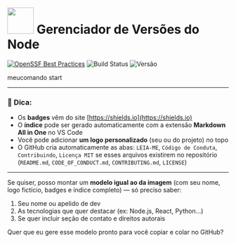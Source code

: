 # <img src="https://raw.githubusercontent.com/nvm-sh/nvm/master/logo.svg" width="60"/> Gerenciador de Versões do Node

[![OpenSSF Best Practices](https://bestpractices.coreinfrastructure.org/projects/1234/badge)](https://bestpractices.coreinfrastructure.org/projects/1234)
![Build Status](https://img.shields.io/badge/build-passing-brightgreen)
![Versão](https://img.s)

meucomando start


---

### 🧠 Dica:
- Os **badges** vêm do site [https://shields.io](https://shields.io)  
- O **índice** pode ser gerado automaticamente com a extensão **Markdown All in One** no VS Code  
- Você pode adicionar **um logo personalizado** (seu ou do projeto) no topo  
- O GitHub cria automaticamente as abas: `LEIA-ME`, `Código de Conduta`, `Contribuindo`, `Licença MIT` se esses arquivos existirem no repositório (`README.md`, `CODE_OF_CONDUCT.md`, `CONTRIBUTING.md`, `LICENSE`)

---

Se quiser, posso montar um **modelo igual ao da imagem** (com seu nome, logo fictício, badges e índice completo) — só preciso saber:
1. Seu nome ou apelido de dev  
2. As tecnologias que quer destacar (ex: Node.js, React, Python...)  
3. Se quer incluir seção de contato e direitos autorais  

Quer que eu gere esse modelo pronto para você copiar e colar no GitHub?
